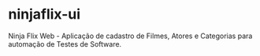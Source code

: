 # ninjaflix-ui
Ninja Flix Web - Aplicação de cadastro de Filmes, Atores e Categorias para automação de Testes de Software.
